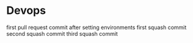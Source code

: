 # Devops
first pull request
commit after setting environments
first squash commit
second squash commit
third squash commit
